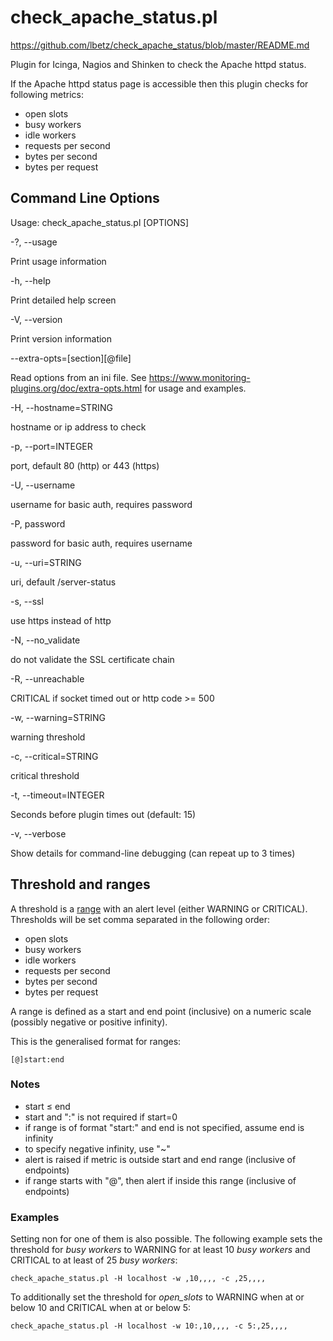 # check_apache_status.pl

https://github.com/lbetz/check_apache_status/blob/master/README.md

Plugin for Icinga, Nagios and Shinken to check the Apache httpd status.

If the Apache httpd status page is accessible then this plugin checks for following metrics:

- open slots
- busy workers
- idle workers
- requests per second
- bytes per second
- bytes per request



## Command Line Options

Usage: check_apache_status.pl [OPTIONS]

 -?, --usage

   Print usage information

 -h, --help

   Print detailed help screen

 -V, --version

   Print version information

 --extra-opts=[section][@file]

   Read options from an ini file. See https://www.monitoring-plugins.org/doc/extra-opts.html
   for usage and examples.

 -H, --hostname=STRING

   hostname or ip address to check

 -p, --port=INTEGER

   port, default 80 (http) or 443 (https)

 -U, --username

  username for basic auth, requires password

 -P, password

  password for basic auth, requires username

 -u, --uri=STRING

   uri, default /server-status

 -s, --ssl

   use https instead of http

 -N, --no\_validate

   do not validate the SSL certificate chain

 -R, --unreachable

   CRITICAL if socket timed out or http code >= 500

 -w, --warning=STRING

   warning threshold

 -c, --critical=STRING

   critical threshold

 -t, --timeout=INTEGER

   Seconds before plugin times out (default: 15)

 -v, --verbose

   Show details for command-line debugging (can repeat up to 3 times)



## Threshold and ranges

A threshold is a [range](https://www.monitoring-plugins.org/doc/guidelines.html#THRESHOLDFORMAT) with an alert level (either WARNING or CRITICAL).
Thresholds will be set comma separated in the following order:

- open slots
- busy workers
- idle workers
- requests per second
- bytes per second
- bytes per request

A range is defined as a start and end point (inclusive) on a numeric scale (possibly negative or positive infinity).

This is the generalised format for ranges:

```[@]start:end```

### Notes

- start ≤ end
- start and ":" is not required if start=0
- if range is of format "start:" and end is not specified, assume end is infinity
- to specify negative infinity, use "~"
- alert is raised if metric is outside start and end range (inclusive of endpoints)
- if range starts with "@", then alert if inside this range (inclusive of endpoints)

### Examples


Setting non for one of them is also possible. The following example sets the threshold for _busy workers_ to WARNING for at least 10 _busy workers_ and CRITICAL to at least of 25 _busy workers_:

```check_apache_status.pl -H localhost -w ,10,,,, -c ,25,,,,```

To additionally set the threshold for _open_slots_ to WARNING when at or below 10 and CRITICAL when at or below 5:

```check_apache_status.pl -H localhost -w 10:,10,,,, -c 5:,25,,,,```
